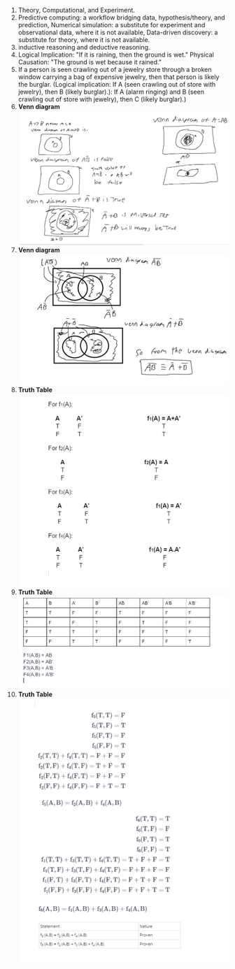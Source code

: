 1. Theory, Computational, and Experiment.  
2. Predictive computing: a workflow bridging data, hypothesis/theory, and prediction, Numerical simulation: a substitute for experiment and observational data, where it is not available, Data-driven discovery: a substitute for theory, where it is not available.  
3. inductive reasoning and deductive reasoning.  
4. Logical Implication: "If it is raining, then the ground is wet." Physical Causation: "The ground is wet because it rained."  
5. If a person is seen crawling out of a jewelry store through a broken window carrying a bag of expensive jewelry, then that person is likely the burglar. (Logical implication: If A (seen crawling out of store with jewelry), then B (likely burglar).): If A (alarm ringing) and B (seen crawling out of store with jewelry), then C (likely burglar).)  
6. **Venn diagram** ![Venn diagram](question6diagram.png)  
7. **Venn diagram** ![Venn diagram](question7diagram.png)  
8. **Truth Table** ![Truth table](question8truthtable.png)  
9. **Truth Table** ![Truth table](question9truthtable.png)
10. **Truth Table** ![Truth table](question10truthtable.png)
